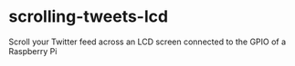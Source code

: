 # scrolling-tweets-lcd
Scroll your Twitter feed across an LCD screen connected to the GPIO of a Raspberry Pi
